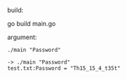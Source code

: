 build:

go build main.go 


argument: <strings>

```
./main "Password"

-> ./main "Password"
test.txt:Password = "Th15_15_4_t35t"

```
